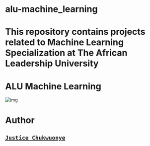 # alu-machine_learning
This repository contains projects related to Machine Learning Specialization at The African Leadership University
=======
# ALU Machine Learning

![img](https://start.alueducation.com/resource/1568810909000/AluLogoForAdmissions)


# Author

## [`Justice Chukwuonye`](https://www.linkedin.com/in/justice-chukwuonye-a93372279/)
